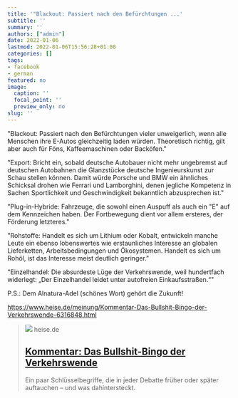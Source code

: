 ```yaml
---
title: '"Blackout: Passiert nach den Befürchtungen ...'
subtitle: ''
summary: ''
authors: ["admin"]
date: 2022-01-06
lastmod: 2022-01-06T15:56:28+01:00
categories: []
tags:
- facebook
- german
featured: no
image:
  caption: ''
  focal_point: ''
  preview_only: no
slug: ''
---
```

"Blackout: Passiert nach den Befürchtungen vieler unweigerlich, wenn alle Menschen ihre E-Autos gleichzeitig laden würden. Theoretisch richtig, gilt aber auch für Föns, Kaffeemaschinen oder Backöfen."

"Export: Bricht ein, sobald deutsche Autobauer nicht mehr ungebremst auf deutschen Autobahnen die Glanzstücke deutsche Ingenieurskunst zur Schau stellen können. Damit würde Porsche und BMW ein ähnliches Schicksal drohen wie Ferrari und Lamborghini, denen jegliche Kompetenz in Sachen Sportlichkeit und Geschwindigkeit bekanntlich abzusprechen ist."

"Plug-in-Hybride: Fahrzeuge, die sowohl einen Auspuff als auch ein "E" auf dem Kennzeichen haben. Der Fortbewegung dient vor allem ersteres, der Förderung letzteres."

"Rohstoffe: Handelt es sich um Lithium oder Kobalt, entwickeln manche Leute ein ebenso lobenswertes wie erstaunliches Interesse an globalen Lieferketten, Arbeitsbedingungen und Ökosystemen. Handelt es sich um Rohöl, ist das Interesse meist deutlich geringer."

"Einzelhandel: Die absurdeste Lüge der Verkehrswende, weil hundertfach widerlegt: „Der Einzelhandel leidet unter autofreien Einkaufsstraßen.“"

P.S.: Dem Alnatura-Adel (schönes Wort) gehört die Zukunft!

https://www.heise.de/meinung/Kommentar-Das-Bullshit-Bingo-der-Verkehrswende-6316848.html
> [![](https://heise.cloudimg.io/bound/1200x1200/q85.png-lossy-85.webp-lossy-85.foil1/_www-heise-de_/imgs/18/3/2/5/0/0/2/0/Verkehr_LasVegas-1741b2cd2c9fe02a.jpg)](https://www.heise.de/meinung/Kommentar-Das-Bullshit-Bingo-der-Verkehrswende-6316848.html)
> heise.de
> ## [Kommentar: Das Bullshit-Bingo der Verkehrswende](https://www.heise.de/meinung/Kommentar-Das-Bullshit-Bingo-der-Verkehrswende-6316848.html)
>
>Ein paar Schlüsselbegriffe, die in jeder Debatte früher oder später auftauchen – und was dahintersteckt. 


